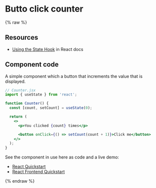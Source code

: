 # Butto click counter 

{% raw %}


## Resources

- [Using the State Hook](https://reactjs.org/docs/hooks-state.html) in React docs


## Component code

A simple component which a button that increments the value that is displayed.

```jsx
// Counter.jsx
import { useState } from 'react';

function Counter() {
  const [count, setCount] = useState(0);

  return (
    <>
      <p>You clicked {count} times</p>

      <button onClick={() => setCount(count + 1)}>Click me</button>
    </>
  );
}
```

See the component in use here as code and a live demo:

- [React Quickstart](https://github.com/MichaelCurrin/react-quickstart)
- [React Frontend Quickstart](https://github.com/MichaelCurrin/react-frontend-quickstart)


{% endraw %}
